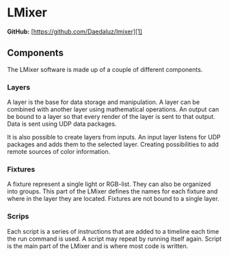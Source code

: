 # LMixer

**GitHub:** [https://github.com/Daedaluz/lmixer][1]

## Components

The LMixer software is made up of a couple of different components.

### Layers

A layer is the base for data storage and manipulation. A layer can be combined
with another layer using mathematical operations. An output can be bound to a
layer so that every render of the layer is sent to that output. Data is sent
using UDP data packages.

It is also possible to create layers from inputs. An input layer listens for UDP
packages and adds them to the selected
layer. Creating possibilities to add remote sources of color information.

### Fixtures

A fixture represent a single light or RGB-list. They can also be organized into
groups. This part of the LMixer defines the names for each fixture and where in
the layer they are located. Fixtures are not bound to a single layer.

### Scrips

Each script is a series of instructions that are added to a timeline each time
the run command is used. A script may
repeat by running itself again. Script is the main part of the LMixer and is
where most code is
written.

[1]: https://github.com/Daedaluz/lmixer